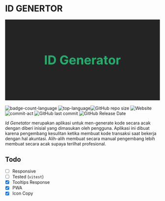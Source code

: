 # ID GENERTOR

![ID Generator](/public/id-gen.jpg)

![badge-count-language](https://img.shields.io/github/languages/count/nnivxix/id-gen?style=flat-square) ![top-language](https://img.shields.io/github/languages/top/nnivxix/id-gen?style=flat-square)![GitHub repo size](https://img.shields.io/github/repo-size/nnivxix/id-gen?style=flat-square) ![Website](https://img.shields.io/website?down_color=red&down_message=offline&style=flat-square&up_color=green&up_message=online&url=https%3A%2F%2Fid-gen-seven.vercel.app%2F) ![commit-act](https://img.shields.io/github/commit-activity/m/nnivxix/id-gen?style=flat-square) ![GitHub last commit](https://img.shields.io/github/last-commit/nnivxix/id-gen?style=flat-square) ![GitHub Release Date](https://img.shields.io/github/release-date/nnivxix/id-gen?style=flat-square)

*Id Genetator* merupakan aplikasi untuk men-generate kode secara acak dengan diberi inisial yang dimasukan oleh pengguna. Aplikasi ini dibuat karena pengembang kesulitan ketika membuat kode transaksi saat bekerja dengan hal akuntasi. Alih-alih membuat secara manual pengembang lebih membuat secara acak supaya terilhat profesional.

## Todo

- [ ] Responsive
- [ ] Tested (`vitest`)
- [x] Tooltips Response
- [x] PWA
- [x] Icon Copy
